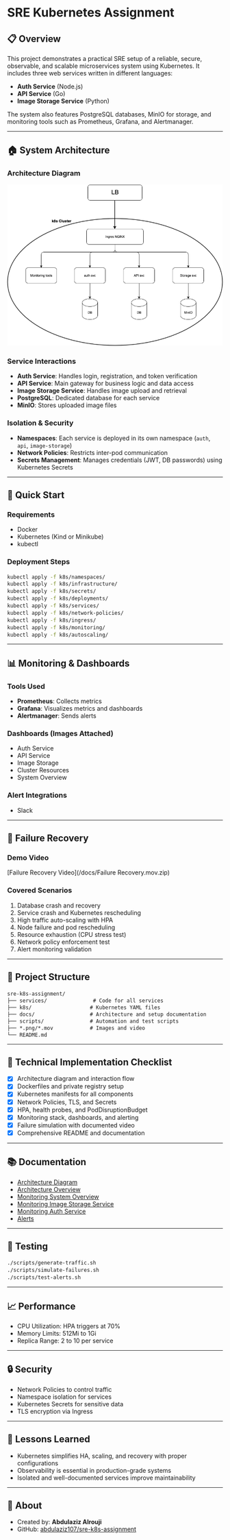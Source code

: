 # SRE Kubernetes Assignment

## 📋 Overview
This project demonstrates a practical SRE setup of a reliable, secure, observable, and scalable microservices system using Kubernetes. It includes three web services written in different languages:
- **Auth Service** (Node.js)
- **API Service** (Go)
- **Image Storage Service** (Python)

The system also features PostgreSQL databases, MinIO for storage, and monitoring tools such as Prometheus, Grafana, and Alertmanager.

---

## 🏠 System Architecture

### Architecture Diagram
![Architecture Diagram](/docs/sre-k8s-assignment.drawio.png)

### Service Interactions
- **Auth Service**: Handles login, registration, and token verification
- **API Service**: Main gateway for business logic and data access
- **Image Storage Service**: Handles image upload and retrieval
- **PostgreSQL**: Dedicated database for each service
- **MinIO**: Stores uploaded image files

### Isolation & Security
- **Namespaces**: Each service is deployed in its own namespace (`auth`, `api`, `image-storage`)
- **Network Policies**: Restricts inter-pod communication
- **Secrets Management**: Manages credentials (JWT, DB passwords) using Kubernetes Secrets

---

## 🚀 Quick Start

### Requirements
- Docker
- Kubernetes (Kind or Minikube)
- kubectl

### Deployment Steps
```bash
kubectl apply -f k8s/namespaces/
kubectl apply -f k8s/infrastructure/
kubectl apply -f k8s/secrets/
kubectl apply -f k8s/deployments/
kubectl apply -f k8s/services/
kubectl apply -f k8s/network-policies/
kubectl apply -f k8s/ingress/
kubectl apply -f k8s/monitoring/
kubectl apply -f k8s/autoscaling/
```

---

## 📊 Monitoring & Dashboards

### Tools Used
- **Prometheus**: Collects metrics
- **Grafana**: Visualizes metrics and dashboards
- **Alertmanager**: Sends alerts

### Dashboards (Images Attached)
- Auth Service
- API Service
- Image Storage
- Cluster Resources
- System Overview

### Alert Integrations
- Slack

---

## 🎥 Failure Recovery

### Demo Video
[Failure Recovery Video](/docs/Failure Recovery.mov.zip)

### Covered Scenarios
1. Database crash and recovery
2. Service crash and Kubernetes rescheduling
3. High traffic auto-scaling with HPA
4. Node failure and pod rescheduling
5. Resource exhaustion (CPU stress test)
6. Network policy enforcement test
7. Alert monitoring validation

---

## 📁 Project Structure
```
sre-k8s-assignment/
├── services/               # Code for all services
├── k8s/                   # Kubernetes YAML files
├── docs/                  # Architecture and setup documentation
├── scripts/               # Automation and test scripts
├── *.png/*.mov            # Images and video
└── README.md
```

---

## 🔧 Technical Implementation Checklist
- [x] Architecture diagram and interaction flow
- [x] Dockerfiles and private registry setup
- [x] Kubernetes manifests for all components
- [x] Network Policies, TLS, and Secrets
- [x] HPA, health probes, and PodDisruptionBudget
- [x] Monitoring stack, dashboards, and alerting
- [x] Failure simulation with documented video
- [x] Comprehensive README and documentation

---

## 📚 Documentation
- [Architecture Diagram](/docs/architecture-diagram.txt)
- [Architecture Overview](/docs/architecture.md)
- [Monitoring System Overview](/docs/System-Overview-Dashboard.png)
- [Monitoring Image Storage Service](/docs/Image-Storage-Service-Dashboard.png)
- [Monitoring Auth Service](/docs/Auth-Service-Dashboard.png)
- [Alerts](/docs/alert.png)

---

## 🧪 Testing
```bash
./scripts/generate-traffic.sh
./scripts/simulate-failures.sh
./scripts/test-alerts.sh
```

---

## 📈 Performance
- CPU Utilization: HPA triggers at 70%
- Memory Limits: 512Mi to 1Gi
- Replica Range: 2 to 10 per service

---

## 🔒 Security
- Network Policies to control traffic
- Namespace isolation for services
- Kubernetes Secrets for sensitive data
- TLS encryption via Ingress

---

## 🎯 Lessons Learned
- Kubernetes simplifies HA, scaling, and recovery with proper configurations
- Observability is essential in production-grade systems
- Isolated and well-documented services improve maintainability

---

## 👥 About
- Created by: **Abdulaziz Alrouji**
- GitHub: [abdulaziz107/sre-k8s-assignment](https://github.com/abdulaziz107/sre-k8s-assignment)

